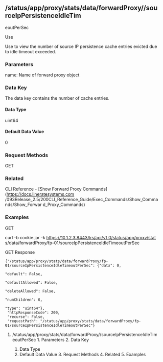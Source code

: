 ## /status/app/proxy/stats/data/forwardProxy/<name>/sourceIpPersistenceIdleTim
eoutPerSec

Use

Use to view the number of source IP persistence cache entries evicted due to
idle timeout exceeded.

### Parameters

name: Name of forward proxy object

### Data Key

The data key contains the number of cache entries.

#### Data Type

uint64

#### Default Data Value

0

### Request Methods

GET

### Related

CLI Reference - [Show Forward Proxy Commands](https://docs.lineratesystems.com
/093Release_2.5/200CLI_Reference_Guide/Exec_Commands/Show_Commands/Show_Forwar
d_Proxy_Commands)

### Examples

GET

curl -b cookie.jar -k https://10.1.2.3:8443/lrs/api/v1.0/status/app/proxy/stat
s/data/forwardProxy/fp-01/sourceIpPersistenceIdleTimeoutPerSec

GET Response

    
    {"/status/app/proxy/stats/data/forwardProxy/fp-01/sourceIpPersistenceIdleTimeoutPerSec": {"data": 0,
                                                                                               "default": False,
                                                                                               "defaultAllowed": False,
                                                                                               "deleteAllowed": False,
                                                                                               "numChildren": 0,
                                                                                               "type": "uint64"},
     "httpResponseCode": 200,
     "recurse": False,
     "requestPath": "/status/app/proxy/stats/data/forwardProxy/fp-01/sourceIpPersistenceIdleTimeoutPerSec"}
    

  1. /status/app/proxy/stats/data/forwardProxy/<name>/sourceIpPersistenceIdleTimeoutPerSec
    1. Parameters
    2. Data Key
      1. Data Type
      2. Default Data Value
    3. Request Methods
    4. Related
    5. Examples

